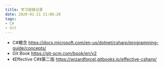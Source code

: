 ```yaml
---
title: 学习链接记录
date: 2020-01-21 21:06:28
tags: 
- C#
- Git
---
```


- C#概念 https://docs.microsoft.com/en-us/dotnet/csharp/programming-guide/concepts/
- Git Book https://git-scm.com/book/en/v2
- 《Effective C#》第二版 https://wizardforcel.gitbooks.io/effective-csharp/
